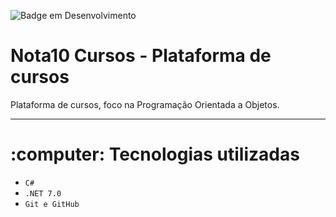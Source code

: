 <!DOCTYPE html>
<html lang="en">
  
![Badge em Desenvolvimento](http://img.shields.io/static/v1?label=STATUS&message=EM%20DESENVOLVIMENTO&color=GREEN&style=for-the-badge)

<h1>Nota10 Cursos - Plataforma de cursos</h1> 

Plataforma de cursos, foco na Programação Orientada a Objetos.

<hr>

<!--
<h1>:hammer: Funcionalidades da aplicação</h1>

- `Função 1 - Cadastrar funcionário`: Ao clicar em "Adicionar empregados" na página inicial, você será direcionado para a página onde preencherá os dados do empregado e ao clicar em 'Enviar' será adicionado o novo empregado;
- `Função 2 - Atualizar dados`: Caso necessário atualizar algum dado do funcionário, na página dos "Empregados", na frente do funcionário que deseja atualizar clique em 'Editar', altere os dados e clique em 'Enviar';
- `Função 3 - Excluir`: Para exclusão, siga o mesmo passo da Função 2 e clique em 'Deletar'.
-->

<!-- 
<hr>

<h1>:page_facing_up: Site</h1>
-->

<!--
<h3>Página inicial</h3>

![HomePage](https://github.com/felipe-gust/ASP.NET-MVC-CRUD/assets/50121496/adcdb842-f5f1-4fae-8688-f8e5254b7d31)
<br>

<h3>Lista de funcionários</h3>

![Employees](https://github.com/felipe-gust/ASP.NET-MVC-CRUD/assets/50121496/39ccc103-8573-4159-8221-b337614c6586)
<br>

<h3>Cadastrar funcionário</h3>

![AddEmployee](https://github.com/felipe-gust/ASP.NET-MVC-CRUD/assets/50121496/aadaad88-a4c5-4be3-a122-3b74cde01473)
<br>

<h3>Editar ou Deletar funcionário</h3>

![View](https://github.com/felipe-gust/ASP.NET-MVC-CRUD/assets/50121496/e088a831-7580-4b16-a53d-187b98604235)

<hr>
-->

<h1>:computer: Tecnologias utilizadas</h1>

- `C#`
- `.NET 7.0`
- `Git e GitHub`

